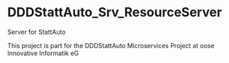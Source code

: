 # DDDStattAuto_Srv_ResourceServer
Server for StattAuto

This project is part for the DDDStattAuto Microservices Project at oose Innovative Informatik eG
